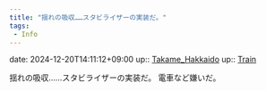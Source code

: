 ```yaml
---
title: "揺れの吸収……スタビライザーの実装だ。"
tags:
 - Info
---
```


date: 2024-12-20T14:11:12+09:00
up:: [Takame_Hakkaido](Bar/Novel/Nacaria/Takame_Hakkaido.md)
up:: [Train](../Bar/Novel/Situation/Train.md)

揺れの吸収……スタビライザーの実装だ。
電車など嫌いだ。
